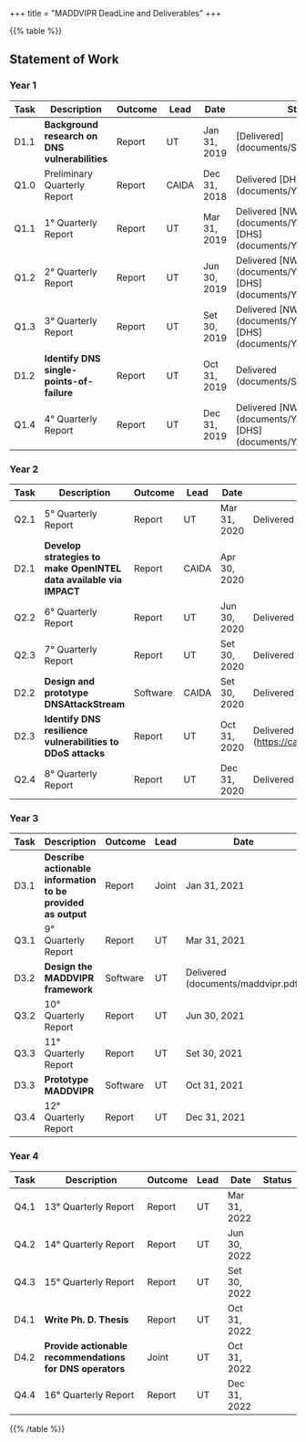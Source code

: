 +++
title = "MADDVIPR DeadLine and Deliverables"
+++

{{% table %}}
## Statement of Work
### Year 1

| Task | Description | Outcome | Lead | Date | Status |
|------|------------------------------------------------------------|---------|--------|----------------|-----------|
|D1.1| **Background research on DNS vulnerabilities** | Report | UT | Jan 31, 2019 | [Delivered] (documents/SToA.pdf) |    |
|Q1.0| Preliminary Quarterly Report  | Report  | CAIDA | Dec 31, 2018 | Delivered [DHS] (documents/Y1Q0_CAIDA.pdf) |
|Q1.1| 1° Quarterly Report  | Report | UT | Mar 31, 2019  | Delivered [NWO] (documents/Y1Q1_NWO.pdf) [DHS] (documents/Y1Q1_CAIDA.pdf) |
|Q1.2| 2° Quarterly Report  | Report | UT | Jun 30, 2019  | Delivered [NWO] (documents/Y1Q2_NWO.pdf) [DHS] (documents/Y1Q2_CAIDA.pdf)|
|Q1.3| 3° Quarterly Report  | Report | UT | Set 30, 2019  | Delivered [NWO] (documents/Y1Q3_NWO.pdf) [DHS] (documents/Y1Q3_CAIDA.pdf)|
|D1.2| **Identify DNS single-points-of-failure** | Report | UT | Oct 31, 2019  | Delivered (documents/SPoF.pdf)|
|Q1.4| 4° Quarterly Report  | Report | UT | Dec 31, 2019  | Delivered [NWO] (documents/Y1Q4_NWO.pdf) [DHS] (documents/Y1Q4_CAIDA.pdf)|


### Year 2

| Task | Description | Outcome | Lead | Date | Status |
|------|------------------------------------------------------------|---------|--------|----------------|-----------|
|Q2.1| 5° Quarterly Report  | Report | UT | Mar 31, 2020  | Delivered [Joint] (documents/Y2Q1_NWO.pdf)|
|D2.1| **Develop strategies to make OpenINTEL data available via IMPACT** | Report | CAIDA | Apr 30, 2020  ||
|Q2.2| 6° Quarterly Report  | Report | UT | Jun 30, 2020  | Delivered [Joint] (documents/Y2Q2_NWO.pdf) |
|Q2.3| 7° Quarterly Report  | Report | UT | Set 30, 2020  | Delivered [Joint] (documents/Y2Q3_NWO.pdf) |
|D2.2| **Design and prototype DNSAttackStream** | Software | CAIDA | Set 30, 2020  | Delivered (documents/DNSAttackStream.pdf) |
|D2.3| **Identify DNS resilience vulnerabilities to DDoS attacks** | Report | UT | Oct 31, 2020  | Delivered (https://catalog.caida.org/details/paper/2021_characterization_anycast_adoption_dns) |
|Q2.4| 8° Quarterly Report  | Report | UT | Dec 31, 2020  | Delivered [Joint] (documents/Y2Q4_NWO.pdf) |


### Year 3

| Task | Description | Outcome | Lead | Date | Status |
|------|------------------------------------------------------------|---------|--------|----------------|-----------|
|D3.1| **Describe actionable information to be provided as output**  | Report | Joint | Jan 31, 2021  |  Delivered (documents/ActionableInfo.pdf) |
|Q3.1| 9° Quarterly Report  | Report | UT | Mar 31, 2021  | Delivered [Joint] (documents/Y3Q1_NWO.pdf) |
|D3.2| **Design the MADDVIPR framework** | Software | UT | Delivered (documents/maddvipr.pdf)|
|Q3.2| 10° Quarterly Report  | Report | UT | Jun 30, 2021  | Delivered [Joint] (documents/Y3Q2_NWO.pdf) |
|Q3.3| 11° Quarterly Report  | Report | UT | Set 30, 2021  | Delivered [Joint] (documents/Y3Q3_NWO.pdf) |
|D3.3| **Prototype MADDVIPR**    | Software | UT | Oct 31, 2021 | Delivered (documents/maddvipr.pdf) |
|Q3.4| 12° Quarterly Report  | Report | UT | Dec 31, 2021  | Delivered [Joint] (documents/Y3Q4_NWO.pdf) |

### Year 4

| Task | Description | Outcome | Lead | Date | Status |
|------|------------------------------------------------------------|---------|--------|----------------|-----------|
|Q4.1| 13° Quarterly Report  | Report | UT | Mar 31, 2022  | |
|Q4.2| 14° Quarterly Report  | Report | UT | Jun 30, 2022  | |
|Q4.3| 15° Quarterly Report  | Report | UT | Set 30, 2022  | |
|D4.1| **Write Ph. D. Thesis**   | Report | UT | Oct 31, 2022  | |
|D4.2| **Provide actionable recommendations for DNS operators** | Joint  | UT | Oct 31, 2022  | |
|Q4.4| 16° Quarterly Report  | Report | UT | Dec 31, 2022  | |
{{% /table %}}
